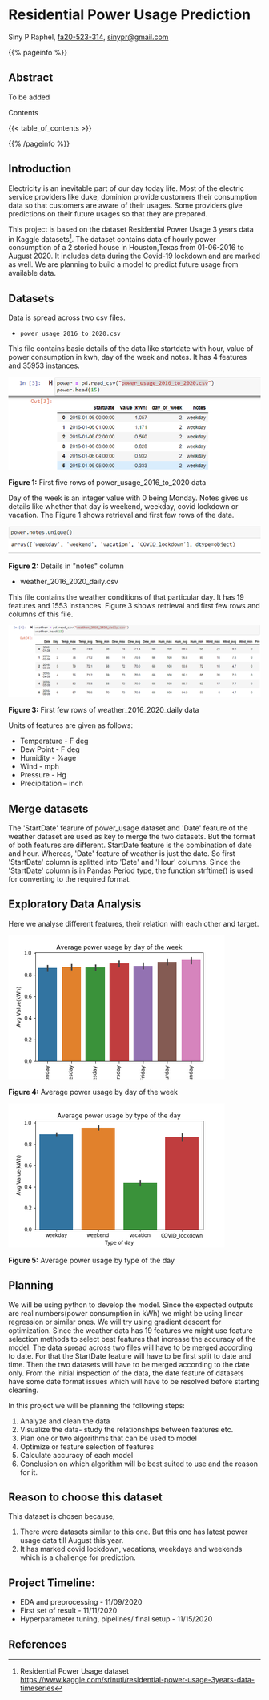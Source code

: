 # Residential Power Usage Prediction

Siny P Raphel, [fa20-523-314](https://github.com/cybertraining-dsc/fa20-523-314/), [sinypr@gmail.com](https://github.com/cybertraining-dsc/fa20-523-314/blob/master/project/project.md)

{{% pageinfo %}}

## Abstract

To be added

Contents

{{< table_of_contents >}}

{{% /pageinfo %}}


## Introduction

Electricity is an inevitable part of our day today life. Most of the electric service providers like duke, dominion provide customers their consumption data so that customers are aware of their usages. Some providers give predictions on their future usages so that they are prepared. 

This project is based on the dataset Residential Power Usage 3 years data in Kaggle datasets[^1]. The dataset contains data of hourly power consumption of a 2 storied house in Houston,Texas from 01-06-2016 to August 2020. It includes data during the Covid-19 lockdown and are marked as well. We are planning to build a model to predict future usage from available data. 

## Datasets

Data is spread across two csv files.

*	`power_usage_2016_to_2020.csv`

This file contains basic details of the data like startdate with hour, value of power consumption in kwh, day of the week and notes. It has 4 features and 35953 instances. 

![Figure 1](https://github.com/cybertraining-dsc/fa20-523-314/raw/master/project/images/fig-1.png)

**Figure 1:** First five rows of power_usage_2016_to_2020 data

Day of the week is an integer value with 0 being Monday. Notes gives us details like whether that day is weekend, weekday, covid lockdown or vacation. The Figure 1 shows retrieval and first few rows of the data.

![Figure 2](https://github.com/cybertraining-dsc/fa20-523-314/raw/master/project/images/fig-2.png)

**Figure 2:** Details in "notes" column

*	weather_2016_2020_daily.csv

This file contains the weather conditions of that particular day. It has 19 features and 1553 instances. Figure 3 shows retrieval and first few rows and columns of this file.

![Figure 3](https://github.com/cybertraining-dsc/fa20-523-314/raw/master/project/images/fig-3.png)

**Figure 3:** First few rows of weather_2016_2020_daily data

Units of features are given as follows:

* Temperature    - F deg
* Dew Point      - F deg
* Humidity       - %age
* Wind           - mph
* Pressure       - Hg
* Precipitation  – inch

## Merge datasets

The 'StartDate' fearure of power_usage dataset and 'Date' feature of the weather dataset are used as key to merge the two datasets. But the format of both features are different. StartDate feature is the combination of date and hour. Whereas, 'Date' feature of weather is just the date. So first 'StartDate' column is splitted into 'Date' and 'Hour' columns. Since the 'StartDate' column is in Pandas Period type, the function strftime() is used for converting to the required format. 

## Exploratory Data Analysis

Here we analyse different features, their relation with each other and target. 

![Figure 4](https://github.com/cybertraining-dsc/fa20-523-314/raw/master/project/images/dow.png)

**Figure 4:** Average power usage by day of the week

![Figure 5](https://github.com/cybertraining-dsc/fa20-523-314/raw/master/project/images/tod.png)

**Figure 5:** Average power usage by type of the day

## Planning

We will be using python to develop the model. Since the expected outputs are real numbers(power consumption in kWh) we might be using linear regression or similar ones. We will try using gradient descent for optimization. Since the weather data has 19 features we might use feature selection methods to select best features that increase the accuracy of the model. 
The data spread across two files will have to be merged according to date. For that the StartDate feature will have to be first split to date and time. Then the two datasets will have to be merged according to the date only. From the initial inspection of the data, the date feature of datasets have some date format issues which will have to be resolved before starting cleaning. 

In this project we will be planning the following steps:

1.	Analyze and clean the data
2.	Visualize the data- study the relationships between features etc.
3.	Plan one or two algorithms that can be used to model
4.  Optimize or feature selection of features
5.	Calculate accuracy of each model
6.	Conclusion on which algorithm will be best suited to use and the reason for it.

## Reason to choose this dataset

This dataset is chosen because,

1.	There were datasets similar to this one. But this one has latest power usage data till August this year.
2.	It has marked covid lockdown, vacations, weekdays and weekends which is a challenge for prediction.


## Project Timeline:
 * EDA and preprocessing - 11/09/2020
 * First set of result    - 11/11/2020
 * Hyperparameter tuning, pipelines/ final setup - 11/15/2020
 
## References

[^1]: Residential Power Usage dataset <https://www.kaggle.com/srinuti/residential-power-usage-3years-data-timeseries>
